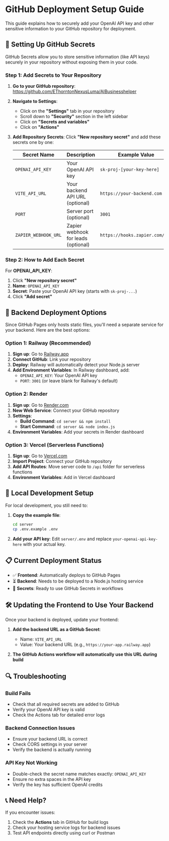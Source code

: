 # GitHub Deployment Setup Guide

This guide explains how to securely add your OpenAI API key and other sensitive information to your GitHub repository for deployment.

## 🔐 Setting Up GitHub Secrets

GitHub Secrets allow you to store sensitive information (like API keys) securely in your repository without exposing them in your code.

### Step 1: Add Secrets to Your Repository

1. **Go to your GitHub repository**: https://github.com/EThorntonNexusLuma/AIBusinesshelper

2. **Navigate to Settings**:
   - Click on the **"Settings"** tab in your repository
   - Scroll down to **"Security"** section in the left sidebar
   - Click on **"Secrets and variables"**
   - Click on **"Actions"**

3. **Add Repository Secrets**:
   Click **"New repository secret"** and add these secrets one by one:

   | Secret Name | Description | Example Value |
   |-------------|-------------|---------------|
   | `OPENAI_API_KEY` | Your OpenAI API key | `sk-proj-[your-key-here]` |
   | `VITE_API_URL` | Your backend API URL (optional) | `https://your-backend.com` |
   | `PORT` | Server port (optional) | `3001` |
   | `ZAPIER_WEBHOOK_URL` | Zapier webhook for leads (optional) | `https://hooks.zapier.com/...` |

### Step 2: How to Add Each Secret

For **OPENAI_API_KEY**:
1. Click **"New repository secret"**
2. **Name**: `OPENAI_API_KEY`
3. **Secret**: Paste your OpenAI API key (starts with `sk-proj-...`)
4. Click **"Add secret"**

## 🚀 Backend Deployment Options

Since GitHub Pages only hosts static files, you'll need a separate service for your backend. Here are the best options:

### Option 1: Railway (Recommended)
1. **Sign up**: Go to [Railway.app](https://railway.app)
2. **Connect GitHub**: Link your repository
3. **Deploy**: Railway will automatically detect your Node.js server
4. **Add Environment Variables**: In Railway dashboard, add:
   - `OPENAI_API_KEY`: Your OpenAI API key
   - `PORT`: `3001` (or leave blank for Railway's default)

### Option 2: Render
1. **Sign up**: Go to [Render.com](https://render.com)
2. **New Web Service**: Connect your GitHub repository
3. **Settings**:
   - **Build Command**: `cd server && npm install`
   - **Start Command**: `cd server && node index.js`
4. **Environment Variables**: Add your secrets in Render dashboard

### Option 3: Vercel (Serverless Functions)
1. **Sign up**: Go to [Vercel.com](https://vercel.com)
2. **Import Project**: Connect your GitHub repository
3. **Add API Routes**: Move server code to `/api` folder for serverless functions
4. **Environment Variables**: Add in Vercel dashboard

## 🔧 Local Development Setup

For local development, you still need to:

1. **Copy the example file**:
   ```bash
   cd server
   cp .env.example .env
   ```

2. **Add your API key**:
   Edit `server/.env` and replace `your-openai-api-key-here` with your actual key.

## 📋 Current Deployment Status

- ✅ **Frontend**: Automatically deploys to GitHub Pages
- ⏳ **Backend**: Needs to be deployed to a Node.js hosting service
- 🔐 **Secrets**: Ready to use GitHub Secrets in workflows

## 🛠️ Updating the Frontend to Use Your Backend

Once your backend is deployed, update your frontend:

1. **Add the backend URL as a GitHub Secret**:
   - Name: `VITE_API_URL`
   - Value: Your backend URL (e.g., `https://your-app.railway.app`)

2. **The GitHub Actions workflow will automatically use this URL during build**

## 🔍 Troubleshooting

### Build Fails
- Check that all required secrets are added to GitHub
- Verify your OpenAI API key is valid
- Check the Actions tab for detailed error logs

### Backend Connection Issues
- Ensure your backend URL is correct
- Check CORS settings in your server
- Verify the backend is actually running

### API Key Not Working
- Double-check the secret name matches exactly: `OPENAI_API_KEY`
- Ensure no extra spaces in the API key
- Verify the key has sufficient OpenAI credits

## 📞 Need Help?

If you encounter issues:
1. Check the **Actions** tab in GitHub for build logs
2. Check your hosting service logs for backend issues
3. Test API endpoints directly using curl or Postman